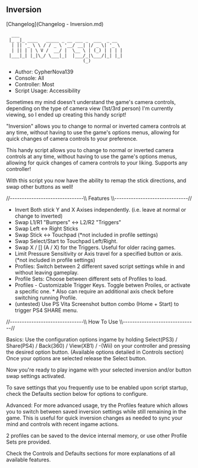 ## Inversion

[Changelog](Changelog - Inversion.md)

```
  ___                                      
 |_ _|_ ____   _____ _ __ ___ _  ___  _ __  
  | || '_ \ \ / / _ \ '__/ __| |/ _ \| '_ \ 
  | || | | \ V /  __/ |  \__ \ | (_) | | | |
 |___|_| |_|\_/ \___|_|  |___/_|\___/|_| |_|
                             (_)            
```

- Author: CypherNova139		
- Console: All
- Controller: Most
- Script Usage: Accessibility


Sometimes my mind doesn't understand the game's camera controls, depending on the type of camera view (1st/3rd person) I'm currently viewing, so I ended up creating this handy script!

"Inversion" allows you to change to normal or inverted camera controls at any time, without having to use the game's options menus, allowing for quick changes of camera controls to your preference.

This handy script allows you to change to normal or inverted camera controls at any time, without having to use the game's options menus,
allowing for quick changes of camera controls to your liking. Supports any controller!

With this script you now have the ability to remap the stick directions, and swap other buttons as well!

//\-\-\-\-\-\-\-\-\-\-\-\-\-\-\-\-\-\-\-\-\-\-\-\-\-\-\-\-\-\-\-\\\\
		  Features
\\\\\-\-\-\-\-\-\-\-\-\-\-\-\-\-\-\-\-\-\-\-\-\-\-\-\-\-\-\-\-\-\-//

- Invert Both stick Y and X Axises independently. (i.e. leave at normal or change to inverted)
- Swap L1/R1 "Bumpers" <\-> L2/R2 "Triggers"
- Swap Left <\-> Right Sticks
- Swap Stick <\-> Touchpad (\*not included in profile settings)
- Swap Select/Start to Touchpad Left/Right.
- Swap X / [] (A / X) for the Triggers. Useful for older racing games.
- Limit Pressure Sensitivity or Axis travel for a specified button or axis. (\*not included in profile settings)
- Profiles: Switch between 2 different saved script settings while in and without leaving gameplay.
- Profile Sets: Choose between different sets of Profiles to load.
- Profiles \- Customizable Trigger Keys. Toggle betwen Proiles, or activate a specific one.
			 \* Also can require an additional axis check before switching running Profile.
- (untested) Use PS Vita Screenshot button combo (Home + Start) to trigger PS4 SHARE menu.

//\-\-\-\-\-\-\-\-\-\-\-\-\-\-\-\-\-\-\-\-\-\-\-\-\-\-\-\-\-\-\-\\\\
		  How To Use
\\\\\-\-\-\-\-\-\-\-\-\-\-\-\-\-\-\-\-\-\-\-\-\-\-\-\-\-\-\-\-\-\-//

Basics:
Use the configuration options ingame by holding Select(PS3) / Share(PS4) / Back(360) / View(XB1) / \-(Wii) on your controller and pressing the desired option button. 
(Available options detailed in Controls section)
Once your options are selected release the Select button.

Now you're ready to play ingame with your selected inversion and/or button swap settings activated.

To save settings that you frequently use to be enabled upon script startup, check the Defaults section below for options to configure.

Advanced:
For more advanced usage, try the Profiles feature which allows you to switch between saved inversion settings while still remaining in the game.
This is useful for quick inversion changes as needed to sync your mind and controls with recent ingame actions.

2 profiles can be saved to the device internal memory, or use other Profile Sets pre provided.

Check the Controls and Defaults sections for more explanations of all available features.

